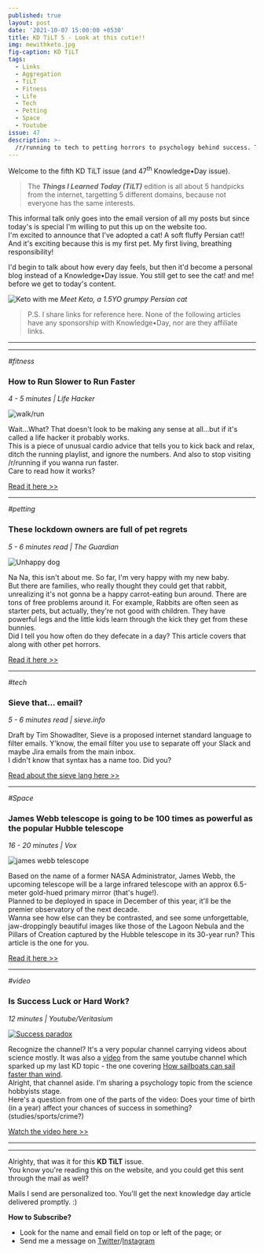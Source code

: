 ```yaml
---
published: true
layout: post
date: '2021-10-07 15:00:00 +0530'
title: KD TiLT 5 - Look at this cutie!!
img: mewithketo.jpg
fig-caption: KD TiLT
tags:
  - Links
  - Aggregation
  - TiLT
  - Fitness
  - Life
  - Tech
  - Petting
  - Space
  - Youtube
issue: 47
description: >-
  /r/running to tech to petting horrors to psychology behind success. This one is packed with stories.
---
```

Welcome to the fifth KD TiLT issue (and 47<sup>th</sup> Knowledge•Day issue).  

> The **_Things I Learned Today (TiLT)_** edition is all about 5 handpicks from the internet, targetting 5 different domains, because not everyone has the same interests.  

This informal talk only goes into the email version of all my posts but since today's is special I'm willing to put this up on the website too.  
I'm excited to announce that I've adopted a cat! A soft fluffy Persian cat!!  
And it's exciting because this is my first pet. My first living, breathing responsibility!  

I'd begin to talk about how every day feels, but then it'd become a personal blog instead of a Knowledge•Day issue. You still get to see the cat! and me! before we get to today's content.

![Keto with me]({{site.baseurl}}/assets/img/mewithketo.jpg)
_Meet Keto, a 1.5YO grumpy Persian cat_

> P.S. I share links for reference here. None of the following articles have any sponsorship with Knowledge•Day, nor are they affiliate links.  

-----
-----

_#fitness_
### How to Run Slower to Run Faster
_4 - 5 minutes | Life Hacker_

![walk/run](https://i.kinja-img.com/gawker-media/image/upload/c_fit,f_auto,g_center,pg_1,q_60,w_965/569fcc167e8acfc8927f212aa83a975e.jpg)  

Wait...What? That doesn't look to be making any sense at all...but if it's called a life hacker it probably works.  
This is a piece of unusual cardio advice that tells you to kick back and relax, ditch the running playlist, and ignore the numbers. And also to stop visiting /r/running if you wanna run faster.  
Care to read how it works?

[Read it here >>](https://lifehacker.com/how-to-run-slower-to-run-faster-1847752652?utm_source=knowledgeday_newsletter)  

--------

_#petting_
### These lockdown owners are full of pet regrets
_5 - 6 minutes read | The Guardian_

![Unhappy dog](https://pocket-syndicated-images.s3.amazonaws.com/61413544bd467.jpg)  

Na Na, this isn't about me. So far, I'm very happy with my new baby.  
But there are families, who really thought they could get that rabbit, unrealizing it's not gonna be a happy carrot-eating bun around. There are tons of free problems around it. For example, Rabbits are often seen as starter pets, but actually, they're not good with children. They have powerful legs and the little kids learn through the kick they get from these bunnies.  
Did I tell you how often do they defecate in a day? This article covers that along with other pet horrors.  

[Read it here >>](https://getpocket.com/explore/item/yappy-dogs-moody-cats-why-lockdown-owners-are-full-of-pet-regret?utm_source=knowledgeday_newsletter)   

--------

_#tech_
### Sieve that... email?
_5 - 6 minutes read | sieve.info_

Draft by Tim Showadlter, Sieve is a proposed internet standard language to filter emails. Y'know, the email filter you use to separate off your Slack and maybe Jira emails from the main inbox.  
I didn't know that syntax has a name too. Did you?  

[Read about the sieve lang here >>](http://sieve.info/overview?utm_source=knowledgeday_newsletter)

--------

_#Space_
### James Webb telescope is going to be 100 times as powerful as the popular Hubble telescope
_16 - 20 minutes | Vox_

![james webb telescope](https://cdn.vox-cdn.com/thumbor/YXEO1ytzTrrFO6kWowWkr08B0nM=/0x0:1414x957/920x0/filters:focal(0x0:1414x957):format(webp):no_upscale()/cdn.vox-cdn.com/uploads/chorus_asset/file/22863755/JWST_HST_primary_mirrors.jpeg)

Based on the name of a former NASA Administrator, James Webb, the upcoming telescope will be a large infrared telescope with an approx 6.5-meter gold-hued primary mirror (that's huge!).  
Planned to be deployed in space in December of this year, it'll be the premier observatory of the next decade.  
Wanna see how else can they be contrasted, and see some unforgettable, jaw-droppingly beautiful images like those of the Lagoon Nebula and the Pillars of Creation captured by the Hubble telescope in its 30-year run? This article is the one for you.

[Read it here >>](https://www.vox.com/science-and-health/22664709/james-webb-space-telescope-launch-date-december-science-hubble?utm_source=knowledgeday_newsletter)

------

_#video_
### Is Success Luck or Hard Work?
_12 minutes | Youtube/Veritasium_

[![Success paradox](https://i3.ytimg.com/vi/3LopI4YeC4I/hqdefault.jpg)](https://www.youtube.com/watch?v=3LopI4YeC4I?utm_source=knowledgeday_newsletter)

Recognize the channel? It's a very popular channel carrying videos about science mostly. It was also a [video](https://www.youtube.com/watch?v=jyQwgBAaBag) from the same youtube channel which sparked up my last KD topic - the one covering [How sailboats can sail faster than wind](https://knowledgeday.in/sailboat-wind-relation/).  
Alright, that channel aside. I'm sharing a psychology topic from the science hobbyists stage.  
Here's a question from one of the parts of the video: Does your time of birth (in a year) affect your chances of success in something? (studies/sports/crime?)  

[Watch the video here >>](https://www.youtube.com/watch?v=3LopI4YeC4I?utm_source=knowledgeday_newsletter)  

------
------

Alrighty, that was it for this **KD TiLT** issue.   
You know you're reading this on the website, and you could get this sent through the mail as well?  

Mails I send are personalized too. You'll get the next knowledge day article delivered promptly. :)  

**How to Subscribe?**  
- Look for the name and email field on top or left of the page; or   
- Send me a message on [Twitter](https://twitter.com/knowledgedaynl)/[Instagram](http://instagram.com/knowledgedaynl)  
